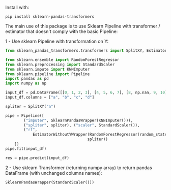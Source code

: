 Install with:

```
pip install sklearn-pandas-transformers
```


The main use of this package is to use Sklearn Pipeline with transformer / estimator that doesn't comply with the basic Pipeline:

1 - Use sklearn Pipeline with transformation on Y:

```python
from sklearn_pandas_transformers.transformers import SplitXY, EstimatorWithoutYWrapper, SklearnPandasWrapper

from sklearn.ensemble import RandomForestRegressor
from sklearn.preprocessing import StandardScaler
from sklearn.impute import KNNImputer
from sklearn.pipeline import Pipeline
import pandas as pd
import numpy as np

input_df = pd.DataFrame([[0, 1, 2, 3], [4, 5, 6, 7], [8, np.nan, 9, 10]])
input_df.columns = ["a", "b", "c", "d"]

spliter = SplitXY("a")

pipe = Pipeline([
        ("imputer", SklearnPandasWrapper(KNNImputer())),
        ("spliter", spliter), ("scaler", StandardScaler()),
        ("rf",
            EstimatorWithoutYWrapper(RandomForestRegressor(random_state=45),
                                    spliter))
    ])
pipe.fit(input_df)

res = pipe.predict(input_df)
```

2 - Use sklearn Transformer (returning numpy array)  to return pandas DataFrame (with unchanged columns names):


```python
SklearnPandasWrapper(StandardScaler()))
```
